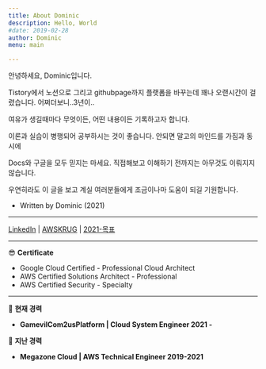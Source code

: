 ```yaml
---
title: About Dominic
description: Hello, World
#date: 2019-02-28
author: Dominic
menu: main

---
```


안녕하세요, Dominic입니다.

Tistory에서 노션으로 그리고 githubpage까지 플랫폼을 바꾸는데 꽤나 오랜시간이 걸렸습니다. 어쩌더보니..3년이..

여유가 생길때마다 무엇이든, 어떤 내용이든 기록하고자 합니다.

이론과 실습이 병행되어 공부하시는 것이 좋습니다. 안되면 말고의 마인드를 가짐과 동시에

Docs와 구글을 모두 믿지는 마세요. 직접해보고 이해하기 전까지는 아무것도 이뤄지지 않습니다.

우연히라도 이 글을 보고 계실 여러분들에게 조금이나마 도움이 되길 기원합니다.

- Written by Dominic (2021)

---

[LinkedIn](http://www.linkedin.com/in/hanseob-lee-9655781aa) | [AWSKRUG](https://awskrug.github.io/) | [2021-목표](https://www.notion.so/2021-ef2b1b5397644b289cbbb278d6ad835a)

---

😎 **Certificate** 

- Google Cloud Certified - Professional Cloud Architect
- AWS Certified Solutions Architect - Professional
- AWS Certified Security - Specialty

---

🌇 **현재 경력** 

- **GamevilCom2usPlatform | Cloud System Engineer 2021 -**

🌆 **지난 경력** 

- **Megazone Cloud | AWS Technical Engineer 2019-2021**